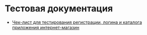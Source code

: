 # Тестовая документация
 - [Чек-лист для тестирования регистрации, логина и каталога приложения интернет-магазин](https://docs.google.com/spreadsheets/d/1JxIBnH4JtZt4Z4-FlTrBILXtY6Y7lAmz8qhOz6KmKKA/edit?usp=sharing)
